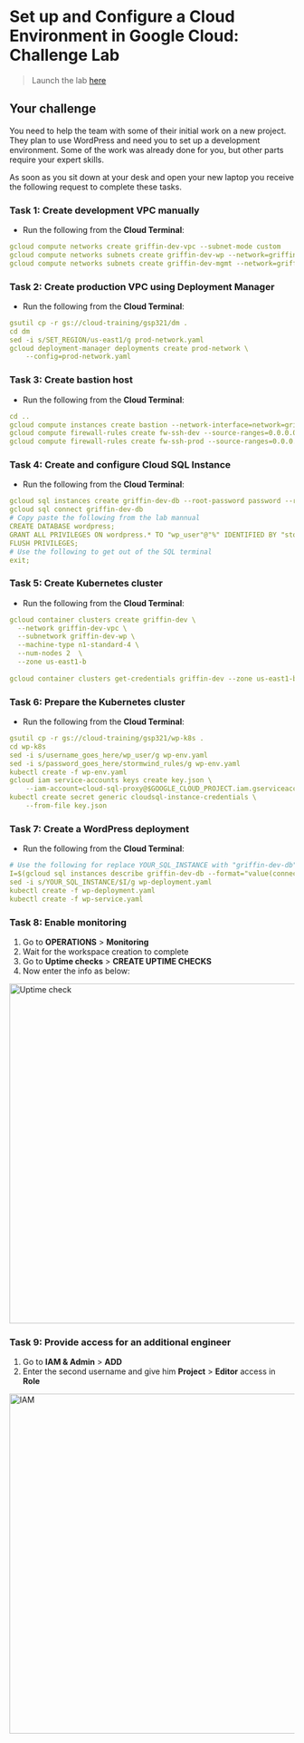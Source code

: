 # Set up and Configure a Cloud Environment in Google Cloud: Challenge Lab

> Launch the lab [here](https://google.qwiklabs.com/quests/119?utm_source=google&utm_medium=lp&utm_campaign=gcpskills)
## Your challenge

You need to help the team with some of their initial work on a new project. They plan to use WordPress and need you to set up a development environment. Some of the work was already done for you, but other parts require your expert skills.

As soon as you sit down at your desk and open your new laptop you receive the following request to complete these tasks.

### Task 1: Create development VPC manually

* Run the following from the **Cloud Terminal**:

```yaml
gcloud compute networks create griffin-dev-vpc --subnet-mode custom
gcloud compute networks subnets create griffin-dev-wp --network=griffin-dev-vpc --region us-east1 --range=192.168.16.0/20
gcloud compute networks subnets create griffin-dev-mgmt --network=griffin-dev-vpc --region us-east1 --range=192.168.32.0/20
```

### Task 2: Create production VPC using Deployment Manager

* Run the following from the **Cloud Terminal**:

```yaml
gsutil cp -r gs://cloud-training/gsp321/dm .
cd dm
sed -i s/SET_REGION/us-east1/g prod-network.yaml
gcloud deployment-manager deployments create prod-network \
    --config=prod-network.yaml
```

### Task 3: Create bastion host

* Run the following from the **Cloud Terminal**:

```yaml
cd ..
gcloud compute instances create bastion --network-interface=network=griffin-dev-vpc,subnet=griffin-dev-mgmt  --network-interface=network=griffin-prod-vpc,subnet=griffin-prod-mgmt --tags=ssh --zone=us-east1-b
gcloud compute firewall-rules create fw-ssh-dev --source-ranges=0.0.0.0/0 --target-tags ssh --allow=tcp:22 --network=griffin-dev-vpc
gcloud compute firewall-rules create fw-ssh-prod --source-ranges=0.0.0.0/0 --target-tags ssh --allow=tcp:22 --network=griffin-prod-vpc
```

### Task 4: Create and configure Cloud SQL Instance

* Run the following from the **Cloud Terminal**:

```yaml
gcloud sql instances create griffin-dev-db --root-password password --region=us-east1
gcloud sql connect griffin-dev-db
# Copy paste the following from the lab mannual
CREATE DATABASE wordpress;
GRANT ALL PRIVILEGES ON wordpress.* TO "wp_user"@"%" IDENTIFIED BY "stormwind_rules";
FLUSH PRIVILEGES;
# Use the following to get out of the SQL terminal
exit;
```

### Task 5: Create Kubernetes cluster

* Run the following from the **Cloud Terminal**:

```yaml
gcloud container clusters create griffin-dev \
  --network griffin-dev-vpc \
  --subnetwork griffin-dev-wp \
  --machine-type n1-standard-4 \
  --num-nodes 2  \
  --zone us-east1-b
  
gcloud container clusters get-credentials griffin-dev --zone us-east1-b
```

### Task 6: Prepare the Kubernetes cluster

* Run the following from the **Cloud Terminal**:

```yaml
gsutil cp -r gs://cloud-training/gsp321/wp-k8s .
cd wp-k8s
sed -i s/username_goes_here/wp_user/g wp-env.yaml
sed -i s/password_goes_here/stormwind_rules/g wp-env.yaml
kubectl create -f wp-env.yaml
gcloud iam service-accounts keys create key.json \
    --iam-account=cloud-sql-proxy@$GOOGLE_CLOUD_PROJECT.iam.gserviceaccount.com
kubectl create secret generic cloudsql-instance-credentials \
    --from-file key.json
```

### Task 7: Create a WordPress deployment

* Run the following from the **Cloud Terminal**:

```yaml
# Use the following for replace YOUR_SQL_INSTANCE with "griffin-dev-db"
I=$(gcloud sql instances describe griffin-dev-db --format="value(connectionName)")
sed -i s/YOUR_SQL_INSTANCE/$I/g wp-deployment.yaml
kubectl create -f wp-deployment.yaml
kubectl create -f wp-service.yaml
```

### Task 8: Enable monitoring

1. Go to **OPERATIONS** > **Monitoring**
2. Wait for the workspace creation to complete
3. Go to **Uptime checks** > **CREATE UPTIME CHECKS**
4. Now enter the info as below:

<img width=600 src="" alt="Uptime check" />

### Task 9: Provide access for an additional engineer

1. Go to **IAM & Admin** > **ADD**
2. Enter the second username and give him **Project** > **Editor** access in **Role**

<img width=600 src="" alt="IAM" />
